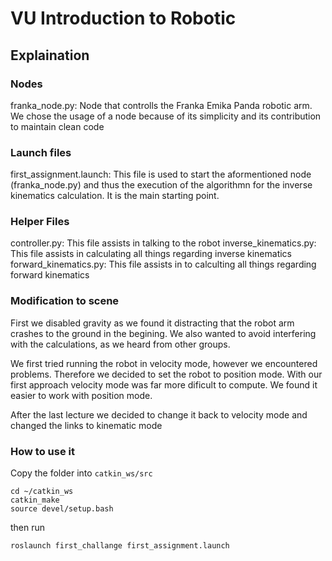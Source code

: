 # VU Introduction to Robotic

## Explaination

### Nodes
franka_node.py: Node that controlls the Franka Emika Panda robotic arm.
We chose the usage of a node because of its simplicity and its contribution to maintain clean code

### Launch files
first_assignment.launch: This file is used to start the aformentioned node (franka_node.py) and thus
the execution of the algorithmn for the inverse kinematics calculation. It is the main starting point.

### Helper Files
controller.py: This file assists in talking to the robot
inverse_kinematics.py: This file assists in calculating all things regarding inverse kinematics
forward_kinematics.py: This file assists in to calculting all things regarding forward kinematics

### Modification to scene
First we disabled gravity as we found it distracting that the robot arm crashes to the ground in the
begining. We also wanted to avoid interfering with the calculations, as we heard from other groups.

We first tried running the robot in velocity mode, however we encountered problems. Therefore we
decided to set the robot to position mode. With our first approach velocity mode was far more dificult
to compute. We found it easier to work with position mode.

After the last lecture we decided to change it back to velocity mode and changed the links to kinematic mode

### How to use it
Copy the folder into `catkin_ws/src`

```
cd ~/catkin_ws
catkin_make
source devel/setup.bash
```
then run

```
roslaunch first_challange first_assignment.launch
```



